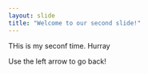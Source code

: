 ```yaml
---
layout: slide
title: "Welcome to our second slide!"
---
```

THis is my seconf time.
Hurray

Use the left arrow to go back!